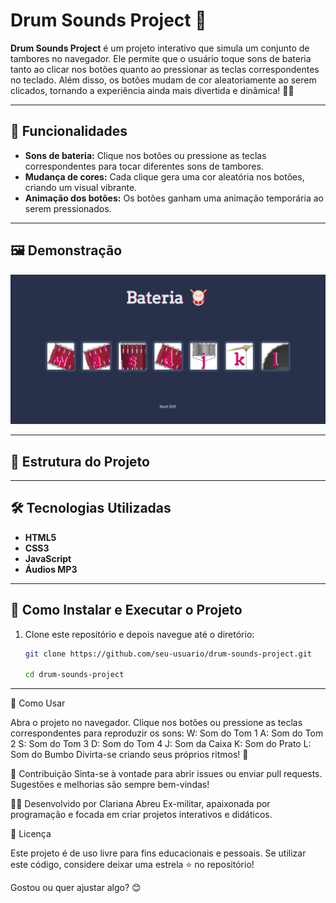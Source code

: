 # Drum Sounds Project 🥁

**Drum Sounds Project** é um projeto interativo que simula um conjunto de tambores no navegador. Ele permite que o usuário toque sons de bateria tanto ao clicar nos botões quanto ao pressionar as teclas correspondentes no teclado. Além disso, os botões mudam de cor aleatoriamente ao serem clicados, tornando a experiência ainda mais divertida e dinâmica! 🎨🎶

---

## 🚀 Funcionalidades

- **Sons de bateria:** Clique nos botões ou pressione as teclas correspondentes para tocar diferentes sons de tambores.
- **Mudança de cores:** Cada clique gera uma cor aleatória nos botões, criando um visual vibrante.
- **Animação dos botões:** Os botões ganham uma animação temporária ao serem pressionados.

---

## 🖼 Demonstração

![Drum Sounds Preview](/Projeto-bateria-start/assets/drum-preview.png)


---

## 📂 Estrutura do Projeto


---

## 🛠 Tecnologias Utilizadas

- **HTML5**
- **CSS3**
- **JavaScript**
- **Áudios MP3**

---

## 🔧 Como Instalar e Executar o Projeto

1. Clone este repositório e depois navegue até o diretório:  

   ```bash
   git clone https://github.com/seu-usuario/drum-sounds-project.git

   cd drum-sounds-project

---
  
🎯 Como Usar

Abra o projeto no navegador.
Clique nos botões ou pressione as teclas correspondentes para reproduzir os sons:
W: Som do Tom 1
A: Som do Tom 2
S: Som do Tom 3
D: Som do Tom 4
J: Som da Caixa
K: Som do Prato
L: Som do Bumbo
Divirta-se criando seus próprios ritmos! 🥁

🌟 Contribuição
Sinta-se à vontade para abrir issues ou enviar pull requests. Sugestões e melhorias são sempre bem-vindas!


👩‍💻 Desenvolvido por
Clariana Abreu
Ex-militar, apaixonada por programação e focada em criar projetos interativos e didáticos.

📜 Licença

Este projeto é de uso livre para fins educacionais e pessoais.
Se utilizar este código, considere deixar uma estrela ⭐ no repositório!

Gostou ou quer ajustar algo? 😊


